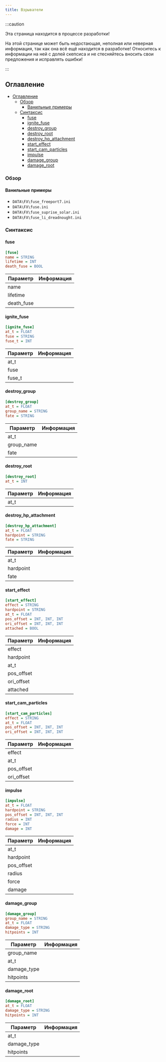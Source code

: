 ```yaml
---
title: Взрыватели
---
```


:::caution

Эта страница находится в процессе разработки!

На этой странице может быть недостающая, неполная или неверная информация, так как она всё ещё находится в разработке! Относитесь к информации на ней с долей скепсиса и не стесняйтесь вносить свои предложения и исправлять ошибки!

:::

## Оглавление

- [Оглавление](#оглавление)
  - [Обзор](#обзор)
    - [Ванильные примеры](#ванильные-примеры)
  - [Синтаксис](#синтаксис)
    - [fuse](#fuse)
    - [ignite_fuse](#ignite_fuse)
    - [destroy_group](#destroy_group)
    - [destroy_root](#destroy_root)
    - [destroy_hp_attachment](#destroy_hp_attachment)
    - [start_effect](#start_effect)
    - [start_cam_particles](#start_cam_particles)
    - [impulse](#impulse)
    - [damage_group](#damage_group)
    - [damage_root](#damage_root)

### Обзор

#### Ванильные примеры

- `DATA\FX\fuse_freeport7.ini`
- `DATA\FX\fuse.ini`
- `DATA\FX\fuse_suprise_solar.ini`
- `DATA\FX\fuse_li_dreadnought.ini`

### Синтаксис

#### fuse

```ini
[fuse]
name = STRING
lifetime = INT
death_fuse = BOOL
```

| Параметр   | Информация |
| ---------- | ---------- |
| name       |            |
| lifetime   |            |
| death_fuse |            |

#### ignite_fuse

```ini
[ignite_fuse]
at_t = FLOAT
fuse = STRING
fuse_t = INT
```

| Параметр | Информация |
| -------- | ---------- |
| at_t     |            |
| fuse     |            |
| fuse_t   |            |

#### destroy_group

```ini
[destroy_group]
at_t = FLOAT
group_name = STRING
fate = STRING
```

| Параметр   | Информация |
| ---------- | ---------- |
| at_t       |            |
| group_name |            |
| fate       |            |

#### destroy_root

```ini
[destroy_root]
at_t = INT
```

| Параметр | Информация |
| -------- | ---------- |
| at_t     |            |

#### destroy_hp_attachment

```ini
[destroy_hp_attachment]
at_t = FLOAT
hardpoint = STRING
fate = STRING
```

| Параметр  | Информация |
| --------- | ---------- |
| at_t      |            |
| hardpoint |            |
| fate      |            |

#### start_effect

```ini
[start_effect]
effect = STRING
hardpoint = STRING
at_t = FLOAT
pos_offset = INT, INT, INT
ori_offset = INT, INT, INT
attached = BOOL
```

| Параметр   | Информация |
| ---------- | ---------- |
| effect     |            |
| hardpoint  |            |
| at_t       |            |
| pos_offset |            |
| ori_offset |            |
| attached   |            |

#### start_cam_particles

```ini
[start_cam_particles]
effect = STRING
at_t = FLOAT
pos_offset = INT, INT, INT
ori_offset = INT, INT, INT
```

| Параметр   | Информация |
| ---------- | ---------- |
| effect     |            |
| at_t       |            |
| pos_offset |            |
| ori_offset |            |

#### impulse

```ini
[impulse]
at_t = FLOAT
hardpoint = STRING
pos_offset = INT, INT, INT
radius = INT
force = INT
damage = INT
```

| Параметр   | Информация |
| ---------- | ---------- |
| at_t       |            |
| hardpoint  |            |
| pos_offset |            |
| radius     |            |
| force      |            |
| damage     |            |

#### damage_group

```ini
[damage_group]
group_name = STRING
at_t = FLOAT
damage_type = STRING
hitpoints = INT
```

| Параметр    | Информация |
| ----------- | ---------- |
| group_name  |            |
| at_t        |            |
| damage_type |            |
| hitpoints   |            |

#### damage_root

```ini
[damage_root]
at_t = FLOAT
damage_type = STRING
hitpoints = INT
```

| Параметр    | Информация |
| ----------- | ---------- |
| at_t        |            |
| damage_type |            |
| hitpoints   |            |
